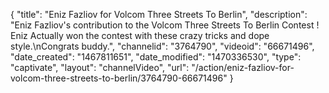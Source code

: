 {
    "title": "Eniz Fazliov for Volcom Three Streets To Berlin",
    "description": "Eniz Fazliov's contribution to the Volcom Three Streets To Berlin Contest ! Eniz Actually won the contest with these crazy tricks and dope style.\nCongrats buddy.",
    "channelid": "3764790",
    "videoid": "66671496",
    "date_created": "1467811651",
    "date_modified": "1470336530",
    "type": "captivate",
    "layout": "channelVideo",
    "url": "\/action\/eniz-fazliov-for-volcom-three-streets-to-berlin\/3764790-66671496"
}